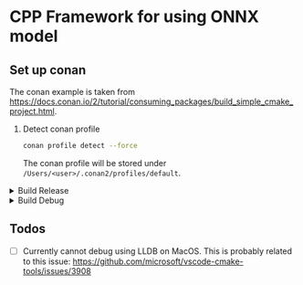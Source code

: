 # CPP Framework for using ONNX model

## Set up conan

The conan example is taken from <https://docs.conan.io/2/tutorial/consuming_packages/build_simple_cmake_project.html>.

1. Detect conan profile

    ```bash
    conan profile detect --force
    ```

    The conan profile will be stored under `/Users/<user>/.conan2/profiles/default`.

<details>
  <summary>Build Release</summary>

  1. Install conan packages

      ```bash
      conan install . --output-folder=build/conan --build=missing
      ```

  2. Configure and build project using CMake

      ```bash
      cmake --preset conan-release
      cmake --build --preset conan-release
      ```

</details>

<details>
  <summary>Build Debug</summary>

  1. Install conan packages

      ```bash
      conan install . -s build_type=Debug --output-folder=build/conan --build=missing
      ```

  2. Configure and build project using CMake

      ```bash
      cmake --preset conan-debug
      cmake --build --preset conan-debug
      ```

</details>

## Todos

- [ ] Currently cannot debug using LLDB on MacOS. This is probably related to this issue: <https://github.com/microsoft/vscode-cmake-tools/issues/3908>
